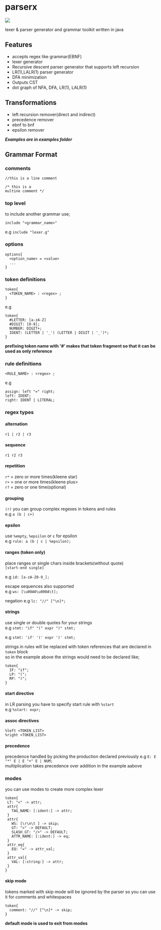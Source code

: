 # parserx
[![](https://jitpack.io/v/mesut146/parserx.svg)](https://jitpack.io/#mesut146/parserx)

lexer &amp; parser generator and grammar toolkit written in java

## Features
- accepts regex like grammar(EBNF)
- lexer generator
- Recursive descent parser generator that supports left recursion
- LR(1),LALR(1) parser generator
- DFA minimization
- Outputs CST
- dot graph of NFA, DFA, LR(1), LALR(1)

## Transformations 
- left recursion remover(direct and indirect)
- precedence remover
- ebnf to bnf
- epsilon remover

***Examples are in examples folder***


## Grammar Format

### comments

`//this is a line comment`

```
/* this is a
multine comment */
```

### top level
to include another grammar use;<br>

`include "<grammar_name>"`

e.g `include "lexer.g"`

### options

```
options{
  <option_name> = <value>
  ...
}
```
### token definitions

```
token{
  <TOKEN_NAME> : <regex> ;
}
```
e.g
```
token{
  #LETTER: [a-zA-Z]
  #DIGIT: [0-9];
  NUMBER: DIGIT+;
  IDENT: (LETTER | '_') (LETTER | DIGIT | '_')*;
}
```

__prefixing token name with '#' makes that token fragment so that it can be used as only reference__

### rule definitions

```
<RULE_NAME> : <regex> ;
```
e.g
```
assign: left "=" right;
left: IDENT;
right: IDENT | LITERAL;
```

### regex types

#### alternation
`r1 | r2 | r3`

#### sequence
`r1 r2 r3`

#### repetition
`r*` = zero or more times(kleene star)<br>
`r+` = one or more times(kleene plus><br>
`r?` = zero or one time(optional)<br>

#### grouping
`(r)` you can group complex regexes in tokens and rules<br>
e.g `a (b | c+)`

#### epsilon
use `%empty`, `%epsilon` or `ε` for epsilon<br>
e.g `rule: a (b | c | %epsilon);`

#### ranges (token only)
place ranges or single chars inside brackets(without quote)<br>
`[start-end single]`

e.g `id: [a-zA-Z0-9_];`

escape sequences also supported<br>
e.g `ws: [\u00A0\u000A\t];`

negation e.g `lc: "//" [^\n]*;`

#### strings

use single or double quotes for your strings<br>
e.g `stmt: "if" "(" expr ")" stmt;`

e.g `stmt: 'if' '(' expr ')' stmt;`

strings in rules will be replaced with token references that are declared in `token` block<br>
so in the example above the strings would need to be declared like;<br>
```
token{
  IF: "if";
  LP: "(";
  RP: ")";
}
```

#### start directive

in LR parsing you have to specify start rule with `%start`<br>
e.g `%start: expr;`

#### assoc directives
`%left <TOKEN_LIST>`
<br>`%right <TOKEN_LIST>`

#### precedence
precedence handled by picking the production declared previously
e.g `E: E "*" E | E "+" E | NUM;`
<br>multiplication takes precedence over addition in the example aabove


### modes
you can use modes to create more complex lexer

```
token{
 LT: "<" -> attr;
 attr{
   TAG_NAME: [:ident:] -> attr;
 }
 attr{
   WS: [\r\n\t ] -> skip;
   GT: ">" -> DEFAULT;
   SLASH_GT: "/>" -> DEFAULT;
   ATTR_NAME: [:ident:] -> eq;
 }
 attr_eq{
   EQ: "=" -> attr_val;
 }
 attr_val{
   VAL: [:string:] -> attr;
 }
}
```

#### skip mode
tokens marked with skip mode will be ignored by the parser so you can use it for comments and whitespaces
```
token{
  comment: "//" [^\n]* -> skip;
}
```

__default mode is used to exit from modes__
